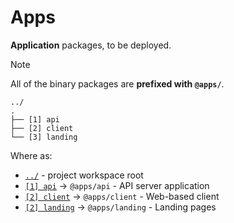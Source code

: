 # Apps

**Application** packages, to be deployed.

> [!NOTE]
> All of the binary packages are **prefixed with `@apps/`**.

```text
../
.
├── [1] api
├── [2] client
└── [3] landing
```

Where as:

- [`../`](../README.md) - project workspace root
- [`[1] api`](./api/README.md) -> `@apps/api` - API server application
- [`[2] client`](./client/README.md) -> `@apps/client` - Web-based client
- [`[2] landing`](./landing/README.md) -> `@apps/landing` - Landing pages
